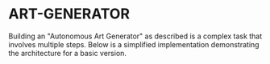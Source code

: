 # ART-GENERATOR
Building an "Autonomous Art Generator" as described is a complex task that involves multiple steps. Below is a simplified implementation demonstrating the architecture for a basic version.
